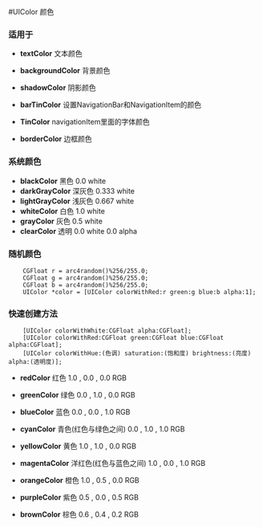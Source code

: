 #UIColor 颜色

### 适用于
  - **textColor** 文本颜色
  - **backgroundColor** 背景颜色
 
  - **shadowColor** 阴影颜色
  - **barTinColor** 设置NavigationBar和NavigationItem的颜色
  - **TinColor** navigationItem里面的字体颜色
  - **borderColor** 边框颜色


### 系统颜色
  - **blackColor** 黑色   0.0 white
  - **darkGrayColor** 深灰色   0.333 white
  - **lightGrayColor** 浅灰色   0.667 white
  - **whiteColor** 白色   1.0 white
  - **grayColor** 灰色   0.5 white
  - **clearColor** 透明   0.0 white 0.0 alpha


### 随机颜色
```
    CGFloat r = arc4random()%256/255.0;
    CGFloat g = arc4random()%256/255.0;
    CGFloat b = arc4random()%256/255.0;
    UIColor *color = [UIColor colorWithRed:r green:g blue:b alpha:1];
```

### 快速创建方法
```
    [UIColor colorWithWhite:CGFloat alpha:CGFloat];
    [UIColor colorWithRed:CGFloat green:CGFloat blue:CGFloat alpha:CGFloat];
    [UIColor colorWithHue:(色调) saturation:(饱和度) brightness:(亮度) alpha:(透明度)];
```

- **redColor** 红色   1.0 , 0.0 , 0.0 RGB
  
- **greenColor** 绿色   0.0 , 1.0 , 0.0 RGB
  
- **blueColor** 蓝色   0.0 , 0.0 , 1.0 RGB
  
- **cyanColor** 青色(红色与绿色之间)   0.0 , 1.0 , 1.0 RGB
 
- **yellowColor** 黄色   1.0 , 1.0 , 0.0 RGB
  
- **magentaColor** 洋红色(红色与蓝色之间)   1.0 , 0.0 , 1.0 RGB
 
- **orangeColor** 橙色   1.0 , 0.5 , 0.0 RGB
  
- **purpleColor** 紫色   0.5 , 0.0 , 0.5 RGB
  
- **brownColor** 棕色   0.6 , 0.4 , 0.2 RGB
```
